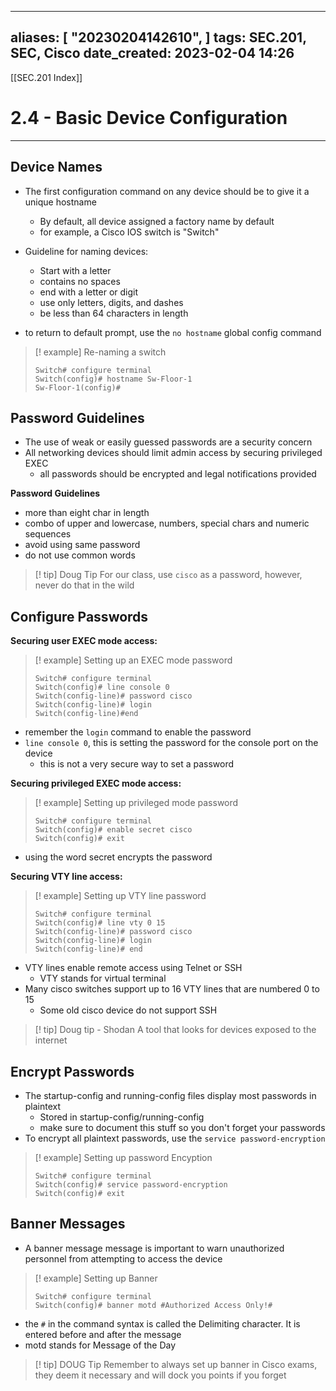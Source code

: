 
---
aliases: [ "20230204142610",  ]
tags: SEC.201, SEC, Cisco
date_created: 2023-02-04 14:26
---
[[SEC.201 Index]]
# 2.4 - Basic Device Configuration
---
## Device Names
- The first configuration command on any device should be to give it a unique hostname
	- By default, all device assigned a factory name by default
	- for example, a Cisco IOS switch is "Switch"

- Guideline for naming devices:
	- Start with a letter
	- contains no spaces
	- end with a letter or digit
	- use only letters, digits, and dashes
	- be less than 64 characters in length

- to return to default prompt, use the `no hostname` global config command
>[! example] Re-naming a switch
>```
>Switch# configure terminal
>Switch(config)# hostname Sw-Floor-1
>Sw-Floor-1(config)#
>```

## Password Guidelines
- The use of weak or easily guessed passwords are a security concern
- All networking devices should limit admin access by securing privileged EXEC
	- all passwords should be encrypted and legal notifications provided

**Password Guidelines**
- more than eight char in length
- combo of upper and lowercase, numbers, special chars and numeric sequences
- avoid using same password
- do not use common words

>[! tip] Doug Tip
>For our class, use `cisco` as a password, however, never do that in the wild

## Configure Passwords
**Securing user EXEC mode access:**
>[! example] Setting up an EXEC mode password
>```
>Switch# configure terminal
>Switch(config)# line console 0
>Switch(config-line)# password cisco
>Switch(config-line)# login
>Switch(config-line)#end
>```
- remember the `login` command to enable the password
- `line console 0`, this is setting the password for the console port on the device
	- this is not a very secure way to set a password

**Securing privileged EXEC mode access:**
>[! example] Setting up privileged mode password
>```
>Switch# configure terminal
>Switch(config)# enable secret cisco
>Switch(config)# exit
>```
- using the word secret encrypts the password 

**Securing VTY line access:**
>[! example] Setting up VTY line password
>```
>Switch# configure terminal
>Switch(config)# line vty 0 15
>Switch(config-line)# password cisco
>Switch(config-line)# login
>Switch(config-line)# end
>```
- VTY lines enable remote access using Telnet or SSH
	- VTY stands for virtual terminal
- Many cisco switches support up to 16 VTY lines that are numbered 0 to 15
	- Some old cisco device do not support SSH

>[! tip] Doug tip - Shodan
>A tool that looks for devices exposed to the internet

## Encrypt Passwords
- The startup-config and running-config files display most passwords in plaintext
	- Stored in startup-config/running-config
	- make sure to document this stuff so you don't forget your passwords
- To encrypt all plaintext passwords, use the `service password-encryption`
>[! example] Setting up password Encyption
>```
>Switch# configure terminal
>Switch(config)# service password-encryption
>Switch(config)# exit
>```

## Banner Messages
- A banner message message is important to warn unauthorized personnel from attempting to access the device
>[! example] Setting up Banner
>```
>Switch# configure terminal
>Switch(config)# banner motd #Authorized Access Only!#
>```
- the `#` in the command syntax is called the Delimiting character. It is entered before and after the message
- motd stands for Message of the Day

>[! tip] DOUG Tip
>Remember to always set up banner in Cisco exams, they deem it necessary and will dock you points if you forget
